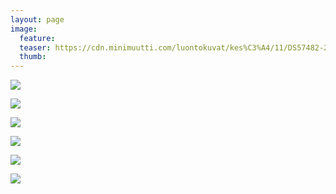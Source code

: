 ```yaml
---
layout: page
image:
  feature:
  teaser: https://cdn.minimuutti.com/luontokuvat/kes%C3%A4/11/DS57482-245px.jpg
  thumb:
---
```


![](https://cdn.minimuutti.com/luontokuvat/kes%C3%A4/12/DS58899-800px.jpg)

![](https://cdn.minimuutti.com/luontokuvat/kes%C3%A4/12/DS58900-800px.jpg)

![](https://cdn.minimuutti.com/luontokuvat/kes%C3%A4/11/DS57565-800px.jpg)

![](https://cdn.minimuutti.com/luontokuvat/kes%C3%A4/11/DS57570-800px.jpg)

![](https://cdn.minimuutti.com/luontokuvat/kes%C3%A4/11/DS57490-800px.jpg)

![](https://cdn.minimuutti.com/luontokuvat/kes%C3%A4/11/DS57482-800px.jpg)
